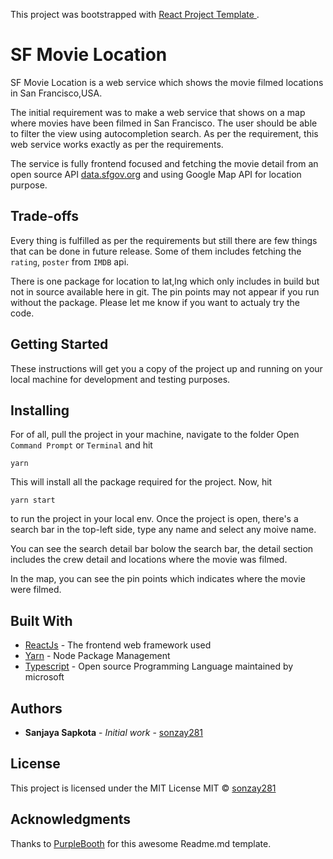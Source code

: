 This project was bootstrapped with [React Project Template ](https://github.com/sonzay281/react-project-template-ts).

# SF Movie Location

SF Movie Location is a web service which shows the movie filmed locations in San Francisco,USA.

The initial requirement was to make a web service that shows on a map where movies have been filmed in San Francisco. The user should be able to filter the view using autocompletion search.
As per the requirement, this web service works exactly as per the requirements.

The service is fully frontend focused and fetching the movie detail from an open source API [data.sfgov.org](https://data.sfgov.org/resource/yitu-d5am.json) and using Google Map API for location purpose.

## Trade-offs

Every thing is fulfilled as per the requirements but still there are few things that can be done in future release. Some of them includes fetching the `rating`, `poster` from `IMDB` api.

There is one package for location to lat,lng which only includes in build but not in source available here in git. The pin points may not appear if you run without the package. Please let me know if you want to actualy try the code.

## Getting Started

These instructions will get you a copy of the project up and running on your local machine for development and testing purposes.

## Installing

For of all, pull the project in your machine, navigate to the folder Open `Command Prompt` or `Terminal` and hit

```
yarn
```

This will install all the package required for the project. Now, hit

```
yarn start
```

to run the project in your local env. Once the project is open, there's a search bar in the top-left side, type any name and select any moive name.

You can see the search detail bar bolow the search bar, the detail section includes the crew detail and locations where the movie was filmed.

In the map, you can see the pin points which indicates where the movie were filmed.

## Built With

- [ReactJs](https://reactjs.org/) - The frontend web framework used
- [Yarn](https://yarnpkg.com/) - Node Package Management
- [Typescript](https://www.typescriptlang.org/) - Open source Programming Language maintained by microsoft

## Authors

- **Sanjaya Sapkota** - _Initial work_ - [sonzay281](https://github.com/sonzay281)

## License

This project is licensed under the MIT License
MIT © [sonzay281](https://github.com/sonzay281)

## Acknowledgments

Thanks to [PurpleBooth](https://github.com/PurpleBooth) for this awesome Readme.md template.
